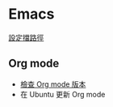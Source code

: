 # Emacs

[設定擋路徑](location_of_init_file.org)

## Org mode
   + [檢查 Org mode 版本](org_mode/check_org_mode_version.md)
   + 在 Ubuntu 更新 Org mode
